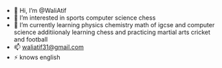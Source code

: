 - 👋 Hi, I’m @WaliAtif
- 👀 I’m interested in sports computer science chess
- 🌱 I’m currently learning physics chemistry math of igcse and computer science additiionaly learning chess and practicing martial arts cricket and football 
- 📫 waliatif31@gmail.com
- ⚡ knows english
<!---
WaliAtif/WaliAtif is a ✨ special ✨ repository because its `README.md` (this file) appears on your GitHub profile.
You can click the Preview link to take a look at your changes.
--->
